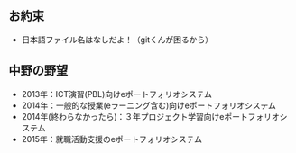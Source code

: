 ## お約束

* 日本語ファイル名はなしだよ！（gitくんが困るから）

## 中野の野望

* 2013年：ICT演習(PBL)向けeポートフォリオシステム
* 2014年：一般的な授業(eラーニング含む)向けeポートフォリオシステム
* 2014年(終わらなかったら)：３年プロジェクト学習向けeポートフォリオシステム
* 2015年：就職活動支援のeポートフォリオシステム
